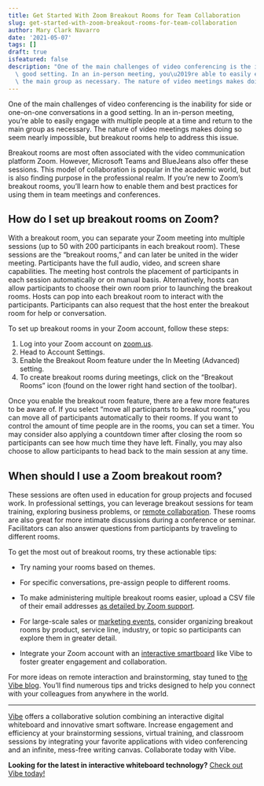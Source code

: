 ```yaml
---
title: Get Started With Zoom Breakout Rooms for Team Collaboration
slug: get-started-with-zoom-breakout-rooms-for-team-collaboration
author: Mary Clark Navarro
date: '2021-05-07'
tags: []
draft: true
isfeatured: false
description: "One of the main challenges of video conferencing is the inability for side or one-on-one conversations in a\
  \ good setting. In an in-person meeting, you\u2019re able to easily engage with multiple people at a time and return to\
  \ the main group as necessary. The nature of video meetings makes doing so seem nearly impossible, but [\u2026]"
---
```


One of the main challenges of video conferencing is the inability for side or one-on-one conversations in a good setting. In an in-person meeting, you’re able to easily engage with multiple people at a time and return to the main group as necessary. The nature of video meetings makes doing so seem nearly impossible, but breakout rooms help to address this issue. 

Breakout rooms are most often associated with the video communication platform Zoom. However, Microsoft Teams and BlueJeans also offer these sessions. This model of collaboration is popular in the academic world, but is also finding purpose in the professional realm. If you’re new to Zoom’s breakout rooms, you’ll learn how to enable them and best practices for using them in team meetings and conferences. 

## How do I set up breakout rooms on Zoom?

With a breakout room, you can separate your Zoom meeting into multiple sessions (up to 50 with 200 participants in each breakout room). These sessions are the “breakout rooms,” and can later be united in the wider meeting. Participants have the full audio, video, and screen share capabilities. The meeting host controls the placement of participants in each session automatically or on manual basis. Alternatively, hosts can allow participants to choose their own room prior to launching the breakout rooms. Hosts can pop into each breakout room to interact with the participants. Participants can also request that the host enter the breakout room for help or conversation. 

To set up breakout rooms in your Zoom account, follow these steps:


1. Log into your Zoom account on [zoom.us](https://zoom.us/).
2. Head to Account Settings.
3. Enable the Breakout Room feature under the In Meeting (Advanced) setting. 
4. To create breakout rooms during meetings, click on the “Breakout Rooms” icon (found on the lower right hand section of the toolbar). 

Once you enable the breakout room feature, there are a few more features to be aware of. If you select “move all participants to breakout rooms,” you can move all of participants automatically to their rooms. If you want to control the amount of time people are in the rooms, you can set a timer. You may consider also applying a countdown timer after closing the room so participants can see how much time they have left. Finally, you may also choose to allow participants to head back to the main session at any time.

## When should I use a Zoom breakout room?

These sessions are often used in education for group projects and focused work. In professional settings, you can leverage breakout sessions for team training, exploring business problems, or [remote collaboration](https://vibe.us/blog/remote-training-tips/). These rooms are also great for more intimate discussions during a conference or seminar. Facilitators can also answer questions from participants by traveling to different rooms. 

To get the most out of breakout rooms, try these actionable tips:


- Try naming your rooms based on themes.
- For specific conversations, pre-assign people to different rooms.
- To make administering multiple breakout rooms easier, upload a CSV file of their email addresses [as detailed by Zoom support](https://support.zoom.us/hc/en-us/articles/360032752671-Pre-assigning-participants-to-breakout-rooms).


- For large-scale sales or [marketing events](https://vibe.us/blog/the-beginners-guide-to-finding-the-right-virtual-event-platform/), consider organizing breakout rooms by product, service line, industry, or topic so participants can explore them in greater detail.
- Integrate your Zoom account with an [interactive smartboard](https://vibe.us/lp/scenario-remote/) like Vibe to foster greater engagement and collaboration.

For more ideas on remote interaction and brainstorming, stay tuned to [the Vibe blog](https://vibe.us/blog/). You’ll find numerous tips and tricks designed to help you connect with your colleagues from anywhere in the world.



---

[Vibe](https://vibe.us/) offers a collaborative solution combining an interactive digital whiteboard and innovative smart software. Increase engagement and efficiency at your brainstorming sessions, virtual training, and classroom sessions by integrating your favorite applications with video conferencing and an infinite, mess-free writing canvas. Collaborate today with Vibe.

**Looking for the latest in interactive whiteboard technology?** [Check out Vibe today!](https://vibe.us/order/)
